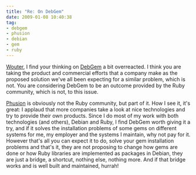 ```yaml
---
title: "Re: On DebGem"
date: 2009-01-08 10:40:38
tag:
- debgem
- phusion
- debian
- gem
- ruby
---
```

[Wouter](http://www.grep.be/blog/en/computer/debian/debgem), I find your thinking on [DebGem](http://old.blog.phusion.nl/category/debgem/) a bit overreacted. I think you are taking the product and commercial efforts that a company make as the proposed solution we've all been expecting for a similar problem, which is not. You are considering DebGem to be an outcome provided by the Ruby community, which is not, to this issue.

[Phusion](http://www.phusion.nl/about.html) is obviously not the Ruby community, but part of it. How I see it, it's great: I applaud that more companies take a look at nice technologies and try to provide their own products. Since I do most of my work with both technologies (and others), Debian and Ruby, I find DebGem worth giving it a try, and if it solves the installation problems of some gems on different systems for me, my employer and the systems I maintain, why not pay for it. However that's all you can expect it to do, solve your gem installation problems and that's it, they are not proposing to change how gems are done or how Ruby libraries are implemented as packages in Debian, they are just a bridge, a shortcut, nothing else, nothing more. And if that bridge works and is well built and maintained, hurrah!
